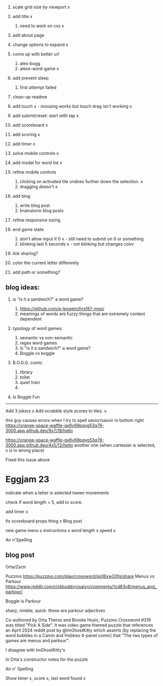 
1. scale grid size by viewport x
1. add title x
    1. need to work on css x
1. add about page
1. change options to expand x
1. come up with better url
    1. alex-bogg
    1. alexs-word-game x
    
1. add prevent sleep
    1. first attempt failed
1. clean-up readme

1. add touch x - mousing works but touch drag isn't working x
1. add submit/reset: start with tap x
1. add scoreboard x
1. add scoring x

1. add timer x
1. solve mobile controls x

1. add modal for word list x
1. refine mobile controls
    1. clicking on activated tile undoes further down the selection. x
    1. dragging doesn't x
1. add blog
    1. write blog post
    1. brainstorm blog posts
1. refine responsive sizing
1. end game state
    1. don't allow input if 0 x - still need to submit on 0 or something
    1. blinking last 5 seconds x - not blinking but changes color
1. link sharing?
1. color the current letter differently
1. add path or something?

## blog ideas:

1. is "is it a sandwich?" a word game?
    1. https://github.com/a-lexwein/hrsf87-mvp/
    1. meanings of words are fuzzy things that are extremely context dependent

1. typology of word games:
    1. semantic vs non-semantic
    1. regex word games
    1. is "is it a sandwich?" a word game?
    1. Boggle vs boggle

1. B.O.G.G. comic
    1. library
    1. toilet
    1. quiet train
    1. 

1. Is Boggle Fun
---

Add 3 jokers x
Add scrabble style scores to tiles. x


this guy causes errors when I try to spell savior/savoir in bottom right
https://orange-space-waffle-gx6v69pqvg53q76-3000.app.github.dev/9x7/18/hello

https://orange-space-waffle-gx6v69pqvg53q76-3000.app.github.dev/4x5/12/hello
another one (when cartesian is selected, x is in wrong place)

Fixed this issue above


# Eggjam 23

indicate when a letter is selected
tween movements


check if word length = 5, add to score.


add timer x


fix scoreboard props thing x
Blog post


new game menu x
instructions x
word length x
speed x

Air n'Spelling


## blog post

Orta/Zach

Puzzmo
https://puzzmo.com/play/crossword/pp16xw20fg/share
Menus vs Parkour
https://www.reddit.com/r/okbuddyrosalyn/comments/1cd83y8/menus_and_parkour/

Boggle is Parkour

sharp, nimble, quick: these are parkour adjectives

Co-authored by Orta Therox and Brooke Husic, Puzzmo Crossword #319 was titled "Pick A Side". It was video game themed puzzle that references an April 2024 reddit post by @imGhostKitty which asserts (by replacing the word bubbles in a Calvin and Hobbes 4-panel comic) that "The two types of games are menus and parkour".

I disagree with imGhostKitty's

In Orta's constructor notes for the puzzle

Air n' Spelling 

Show timer x, score x, last word found x
